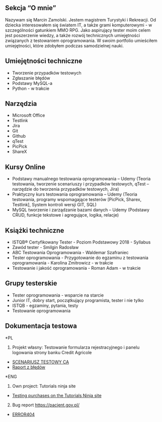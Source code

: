 ## Sekcja “O mnie” 

Nazywam się Marcin Zamolski. Jestem magistrem Turystyki i Rekreacji.
Od dziecka interesowałem się światem IT, a także grami komputerowymi -  w szczególności gatunkiem MMO RPG. 
Jako aspirujący tester moim celem jest poszerzenie wiedzy, a także rozwój technicznych umiejętności związanych z testowaniem oprogramowania.
W swoim portfolio umieściłem umiejętności, które zdobyłem podczas samodzielnej nauki.

## **Umiejętności techniczne**

- Tworzenie przypadków testowych
- Zgłaszanie błędów
- Podstawy MySQL-a
- Python - w trakcie

## **Narzędzia**

- Microsoft Office
- Testlink
- Jira
- Git
- Github
- qTest
- PicPick
- ShareX


## **Kursy Online**
- Podstawy manualnego testowania oprogramowania – Udemy
(Teoria testowania, tworzenie scenariuszy i przypadków testowych, qTest – narzędzie do tworzenia przypadków testowych, Jira)
- Praktyczny kurs testowania oprogramowania – Udemy
(Teoria testowania, programy wspomagające testerów [PicPick, Sharex, Testlink], System kontroli wersji GIT, SQL)
- MySQL tworzenie i zarządzanie bazami danych – Udemy
(Podstawy CRUD, funkcje tekstowe i agregujące, logika, relacje)


## **Książki techniczne**

- ISTQB® Certyfikowany Tester - Poziom Podstawowy 2018 - Syllabus
- Zawód tester - Smilgin Radosław
- ABC Testowania Oprogramowania - Waldemar Szafraniec
- Tester oprogramowania - Przygotowanie do egzaminu z testowania oprogramowania - Karolina Zmitrowicz - w trakcie
- Testowanie i jakość oprogramowania - Roman Adam - w trakcie

## **Grupy testerskie**

- Tester oprogramowania - wsparcie na starcie
- Junior IT, dobry start, początkujący programista, tester i nie tylko
- ISTQB - egzaminy, pytania, testy
- Testowanie oprogramowania

## **Dokumentacja testowa**
*PL

1. Projekt własny: Testowanie formularza rejestracyjnego i panelu logowania strony banku Credit Agricole

- [SCENARIUSZ TESTOWY CA](https://docs.google.com/spreadsheets/d/1aqd9mHavQa3Fg7fMaC5NmuwCYC7NGTsh3UYPga4dFsw/edit?usp=sharing)
- [Raport z błędów](https://docs.google.com/document/d/1pUUQgSzVbhFAdL-qF4HF2uqUKCVA-bz8PN-L3nwZyw8/edit?usp=sharing)

*ENG

1. Own project: Tutorials ninja site

 - [Testing purchases on the Tutorials Ninja site](https://docs.google.com/spreadsheets/d/1Rj7UL1QK0f0T13mus23Jx09Qw5n1Xl8LJLQHS_WXYnA/edit?usp=sharing)
2. Bug report https://pacjent.gov.pl/
 
- [ERROR404](https://docs.google.com/document/d/1khyTRguTmiqH4B3XBdSgkOrWrFZXJcX7Gjzoc0s3i3M/edit?usp=sharing)





